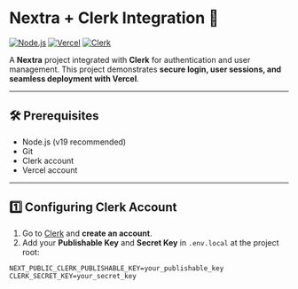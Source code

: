 # Nextra + Clerk Integration 🚀

[![Node.js](https://img.shields.io/badge/Node.js-v19-green?logo=node.js&style=flat-square)](https://nodejs.org/) 
[![Vercel](https://img.shields.io/badge/Vercel-deploy-blue?logo=vercel&style=flat-square)](https://vercel.com) 
[![Clerk](https://img.shields.io/badge/Clerk-auth-orange?style=flat-square)](https://clerk.dev)

A **Nextra** project integrated with **Clerk** for authentication and user management. This project demonstrates **secure login, user sessions, and seamless deployment with Vercel**.

---

## 🛠 Prerequisites

- Node.js (v19 recommended)  
- Git  
- Clerk account  
- Vercel account  

---

## 1️⃣ Configuring Clerk Account

1. Go to [Clerk](https://clerk.dev) and **create an account**.  
2. Add your **Publishable Key** and **Secret Key** in `.env.local` at the project root:

```env
NEXT_PUBLIC_CLERK_PUBLISHABLE_KEY=your_publishable_key
CLERK_SECRET_KEY=your_secret_key
